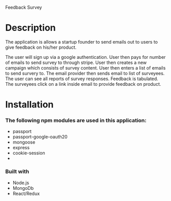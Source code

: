 Feedback Survey
# Description

The application is allows a startup founder to send emails out to users to give feedback on his/her product. 

The user will sign up via a google authentication. User then pays for number of emails to send survey to through stripe. User then creates a new campaign which consists of survey content. User then enters a list of emails to send survery to. The email provider then sends email to list of surveyees. The user can see all reports of survey responses. Feedback is tabulated. The surveyees click on a link inside email to provide feedback on product. 

# Installation

### The following npm modules are used in this application:
* passport
* passport-google-oauth20
* mongoose
* express
* cookie-session
* 
### Built with
* Node.js
* MongoDb
* React/Redux

